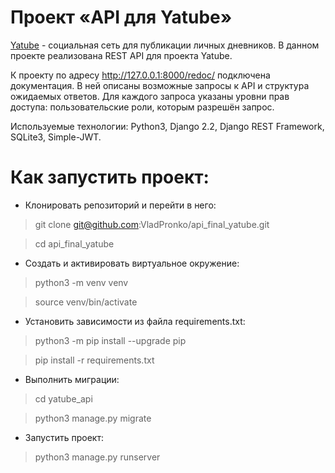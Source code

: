 # Проект «API для Yatube»
<a href='https://github.com/VladPronko/hw05_final'>Yatube</a> - социальная сеть для публикации личных дневников. В данном проекте реализована REST API для проекта Yatube.

К проекту по адресу http://127.0.0.1:8000/redoc/ подключена документация. В ней описаны возможные запросы к API и структура ожидаемых ответов. Для каждого запроса указаны уровни прав доступа: пользовательские роли, которым разрешён запрос.

Используемые технологии: Python3, Django 2.2, Django REST Framework, SQLite3, Simple-JWT.

# Как запустить проект:
- Клонировать репозиторий и перейти в него:
>git clone git@github.com:VladPronko/api_final_yatube.git

>cd api_final_yatube 

- Cоздать и активировать виртуальное окружение:
>python3 -m venv venv

>source venv/bin/activate

- Установить зависимости из файла requirements.txt:
>python3 -m pip install --upgrade pip

>pip install -r requirements.txt

- Выполнить миграции:
>cd yatube_api

>python3 manage.py migrate

- Запустить проект:
>python3 manage.py runserver
